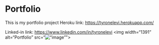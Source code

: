 # Portfolio
This is my portfolio project Heroku link:  https://tyronelevi.herokuapp.com/

Linked-in link: https://www.linkedin.com/in/tyronelevi
<img width=“1391” alt=“Portfolio” src=“<img width=“368” alt=“image” src="https://user-images.githubusercontent.com/79067250/188530002-a448e1b0-193d-4f36-a3e6-25cc98ee1e1f.png">">


